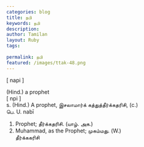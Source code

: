 ```yaml
---
categories: blog
title: நபி
keywords: நபி
description: 
author: Tamilan
layout: Ruby
tags: 
 
permalink: நபி
featured: /images/ttak-48.png
---
```

  
[ napi ]  
  
(Hind.) a prophet  
[ npi ]  
s. (Hind.) A prophet, இசலாமார்க் கத்துத்தீர்க்கதரிசி, (c.)  
பெ. U. nabī  
1. Prophet; தீர்க்கதரிசி. (யாழ். அக.)  
2. Muhammad, as the Prophet; முகம்மது. (W.)  
தீர்க்ககரிசி